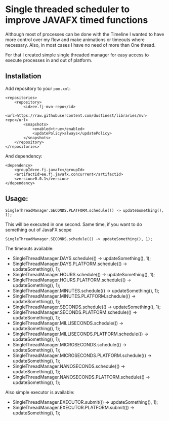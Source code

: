 # Single threaded scheduler to improve JAVAFX timed functions

Although most of processes can be done with the Timeline I wanted to have more control over my flow and make animations or timeouts where necessary. Also, in most cases I have no need of more than
One thread.

For that I created simple single threaded manager for easy access to execute processes in and out of platform.

## Installation

Add repository to your ``pom.xml``:

	<repositories>
		<repository>
			<id>ee.fj-mvn-repo</id>
			<url>https://raw.githubusercontent.com/dustinest/libraries/mvn-repo</url>
			<snapshots>
				<enabled>true</enabled>
				<updatePolicy>always</updatePolicy>
			</snapshots>
		</repository>
	</repositories>

And dependency:

	<dependency>
		<groupId>ee.fj.javafx</groupId>
		<artifactId>ee.fj.javafx.concurrent</artifactId>
		<version>0.0.1</version>
	</dependency>

## Usage:

	SingleThreadManager.SECONDS.PLATFORM.schedule(() -> updateSomething(), 1);

This will be executed in one second. Same time, if you want to do something out of JavaFX scope

	SingleThreadManager.SECONDS.schedule(() -> updateSomething(), 1);

The timeouts available:

- SingleThreadManager.DAYS.schedule(() -> updateSomething(), 1);
- SingleThreadManager.DAYS.PLATFORM.schedule(() -> updateSomething(), 1);
- SingleThreadManager.HOURS.schedule(() -> updateSomething(), 1);
- SingleThreadManager.HOURS.PLATFORM.schedule(() -> updateSomething(), 1);
- SingleThreadManager.MINUTES.schedule(() -> updateSomething(), 1);
- SingleThreadManager.MINUTES.PLATFORM.schedule(() -> updateSomething(), 1);
- SingleThreadManager.SECONDS.schedule(() -> updateSomething(), 1);
- SingleThreadManager.SECONDS.PLATFORM.schedule(() -> updateSomething(), 1);
- SingleThreadManager.MILLISECONDS.schedule(() -> updateSomething(), 1);
- SingleThreadManager.MILLISECONDS.PLATFORM.schedule(() -> updateSomething(), 1);
- SingleThreadManager.MICROSECONDS.schedule(() -> updateSomething(), 1);
- SingleThreadManager.MICROSECONDS.PLATFORM.schedule(() -> updateSomething(), 1);
- SingleThreadManager.NANOSECONDS.schedule(() -> updateSomething(), 1);
- SingleThreadManager.NANOSECONDS.PLATFORM.schedule(() -> updateSomething(), 1);

Also simple executor is available:

- SingleThreadManager.EXECUTOR.submit(() -> updateSomething(), 1);
- SingleThreadManager.EXECUTOR.PLATFORM.submit(() -> updateSomething(), 1);
